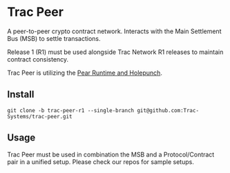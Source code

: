 # Trac Peer

A peer-to-peer crypto contract network. Interacts with the Main Settlement Bus (MSB) to settle transactions.

Release 1 (R1) must be used alongside Trac Network R1 releases to maintain contract consistency.

Trac Peer is utilizing the [Pear Runtime and Holepunch](https://pears.com/).

## Install

```shell
git clone -b trac-peer-r1 --single-branch git@github.com:Trac-Systems/trac-peer.git
```

## Usage

Trac Peer must be used in combination the MSB and a Protocol/Contract pair in a unified setup.
Please check our repos for sample setups.